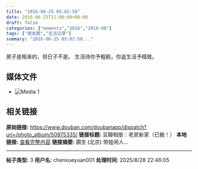 ```yaml
---
title: "2016-06-25 05:02:58"
date: 2016-06-25T11:00:00+08:00
draft: false
categories: ["moments","2016","2016-06"]
tags: ["朋友圈","生活记录"]
summary: "2016-06-25 05:02:58..."
---
```


房子是租来的，但日子不是。
生活待你予粗粝，你返生活予精致。

## 媒体文件

- ![Media 1](/Moments/photos/2016-06-25/201606250502580.jpg)

## 相关链接

**原始链接:** https://www.douban.com/doubanapp/dispatch?uri=/photo_album/50975335/
**链接标题:** 豆瓣相册：老房新家（已搬！）
**本地链接:** [查看完整内容](/link_content/2016/06/2016-06-25-1/link_content/)
**链接摘要:** 圃生
        (北京)
    带娃闲人...

---

**帖子类型:** 3
**用户名:** chenxueyuan001
**处理时间:** 2025/8/28 22:46:05